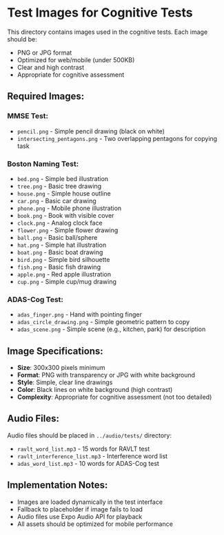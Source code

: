 # Test Images for Cognitive Tests

This directory contains images used in the cognitive tests. Each image should be:
- PNG or JPG format
- Optimized for web/mobile (under 500KB)
- Clear and high contrast
- Appropriate for cognitive assessment

## Required Images:

### MMSE Test:
- `pencil.png` - Simple pencil drawing (black on white)
- `intersecting_pentagons.png` - Two overlapping pentagons for copying task

### Boston Naming Test:
- `bed.png` - Simple bed illustration
- `tree.png` - Basic tree drawing
- `house.png` - Simple house outline
- `car.png` - Basic car drawing
- `phone.png` - Mobile phone illustration
- `book.png` - Book with visible cover
- `clock.png` - Analog clock face
- `flower.png` - Simple flower drawing
- `ball.png` - Basic ball/sphere
- `hat.png` - Simple hat illustration
- `boat.png` - Basic boat drawing
- `bird.png` - Simple bird silhouette
- `fish.png` - Basic fish drawing
- `apple.png` - Red apple illustration
- `cup.png` - Simple cup/mug drawing

### ADAS-Cog Test:
- `adas_finger.png` - Hand with pointing finger
- `adas_circle_drawing.png` - Simple geometric pattern to copy
- `adas_scene.png` - Simple scene (e.g., kitchen, park) for description

## Image Specifications:
- **Size**: 300x300 pixels minimum
- **Format**: PNG with transparency or JPG with white background
- **Style**: Simple, clear line drawings
- **Color**: Black lines on white background (high contrast)
- **Complexity**: Appropriate for cognitive assessment (not too detailed)

## Audio Files:
Audio files should be placed in `../audio/tests/` directory:
- `ravlt_word_list.mp3` - 15 words for RAVLT test
- `ravlt_interference_list.mp3` - Interference word list
- `adas_word_list.mp3` - 10 words for ADAS-Cog test

## Implementation Notes:
- Images are loaded dynamically in the test interface
- Fallback to placeholder if image fails to load
- Audio files use Expo Audio API for playback
- All assets should be optimized for mobile performance 